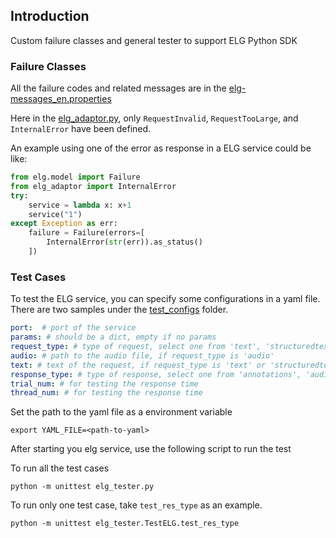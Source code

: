 ## Introduction
Custom failure classes and general tester to support ELG Python SDK


### Failure Classes

All the failure codes and related messages are in the [elg-messages_en.properties](elg-messages_en.properties)

Here in the [elg_adaptor.py](elg_adaptor.py), 
only `RequestInvalid`, `RequestTooLarge`, and `InternalError` have been defined.

An example using one of the error as response in a ELG service could be like:

```python
from elg.model import Failure
from elg_adaptor import InternalError
try:
    service = lambda x: x+1
    service("1")
except Exception as err:
    failure = Failure(errors=[
        InternalError(str(err)).as_status()
    ])
```

### Test Cases

To test the ELG service, you can specify some configurations in a yaml file. 
There are two samples under the [test_configs](test_configs) folder.
```yaml
port:  # port of the service
params: # should be a dict, empty if no params
request_type: # type of request, select one from 'text', 'structuredtext', 'audio'
audio: # path to the audio file, if request_type is 'audio'
text: # text of the request, if request_type is 'text' or 'structuredtext'
response_type: # type of response, select one from 'annotations', 'audio', 'classification', 'texts'
trial_num: # for testing the response time
thread_num: # for testing the response time
```

Set the path to the yaml file as a environment variable
```shell
export YAML_FILE=<path-to-yaml>
```

After starting you elg service, use the following script to run the test

To run all the test cases
```shell
python -m unittest elg_tester.py
```

To run only one test case, take `test_res_type` as an example.
```shell
python -m unittest elg_tester.TestELG.test_res_type
```
 
